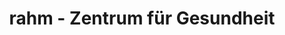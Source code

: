 ---
title: "rahm - Zentrum für Gesundheit"
url: /troisdorf/rahm-zentrum-fuer-gesundheit-dachsweg/
shop: Sanitätshaus
---